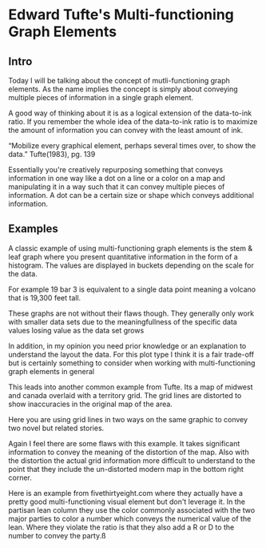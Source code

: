 # Edward Tufte's Multi-functioning Graph Elements

## Intro

Today I will be talking about the concept of mutli-functioning graph elements. As the name implies the concept is simply about conveying multiple pieces of information in a single graph element. 

A good way of thinking about it is as a logical extension of the data-to-ink ratio. If you remember the whole idea of the data-to-ink ratio is to maximize the amount of information you can convey with the least amount of ink.

“Mobilize every graphical element, perhaps several times over, to show the data.”
Tufte(1983), pg. 139

Essentially you're creatively repurposing something that conveys information in one way like a dot on a line or a color on a map and manipulating it in a way such that it can convey multiple pieces of information. A dot can be a certain size or shape which conveys additional information.

## Examples

A classic example of using multi-functioning graph elements is the stem & leaf graph where you present quantitative information in the form of a histogram. The values are displayed in buckets depending on the scale for the data.

For example 19 bar 3 is equivalent to a single data point meaning a volcano that is 19,300 feet tall.

These graphs are not without their flaws though. They generally only work with smaller data sets due to the meaningfullness of the specific data values losing value as the data set grows

In addition, in my opinion you need prior knowledge or an explanation to understand the layout the data. For this plot type I think it is a fair trade-off but is certainly something to consider when working with multi-functioning graph elements in general

This leads into another common example from Tufte. Its a map of midwest and canada overlaid with a territory grid. The grid lines are distorted to show inaccuracies in the original map of the area.

Here you are using grid lines in two ways on the same graphic to convey two novel but related stories. 

Again I feel there are some flaws with this example. It takes significant information to convey the meaning of the distortion of the map. Also with the distortion the actual grid information more difficult to understand to the point that they include the un-distorted modern map in the bottom right corner.

Here is an example from fivethirtyeight.com where they actually have a pretty good multi-functioning visual element but don't leverage it. In the partisan lean column they use the color commonly associated with the two major parties to color a number which conveys the numerical value of the lean. Where they violate the ratio is that they also add a R or D to the number to convey the party.ß
